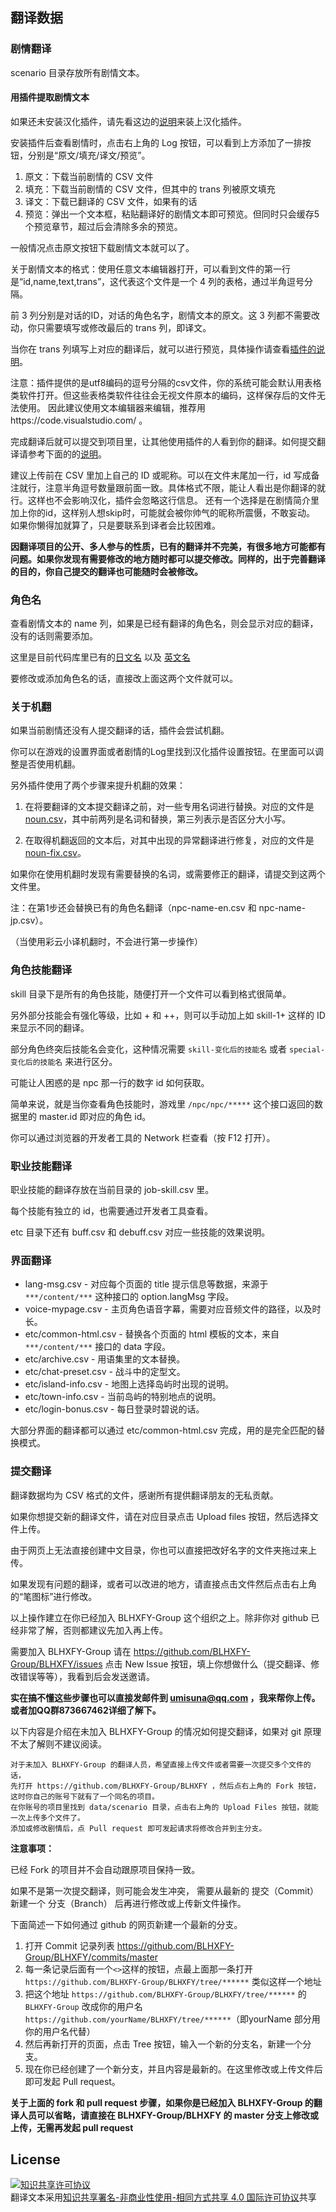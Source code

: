 ## 翻译数据

### 剧情翻译
scenario 目录存放所有剧情文本。

#### 用插件提取剧情文本
如果还未安装汉化插件，请先看这边的[说明](https://github.com/biuuu/BLHXFY/blob/master/src/README.md)来装上汉化插件。

安装插件后查看剧情时，点击右上角的 Log 按钮，可以看到上方添加了一排按钮，分别是“原文/填充/译文/预览”。

1. 原文：下载当前剧情的 CSV 文件
2. 填充：下载当前剧情的 CSV 文件，但其中的 trans 列被原文填充
3. 译文：下载已翻译的 CSV 文件，如果有的话
4. 预览：弹出一个文本框，粘贴翻译好的剧情文本即可预览。但同时只会缓存5个预览章节，超过后会清除多余的预览。

一般情况点击原文按钮下载剧情文本就可以了。

关于剧情文本的格式：使用任意文本编辑器打开，可以看到文件的第一行是“id,name,text,trans”，这代表这个文件是一个 4 列的表格，通过半角逗号分隔。

前 3 列分别是对话的ID，对话的角色名字，剧情文本的原文。这 3 列都不需要改动，你只需要填写或修改最后的 trans 列，即译文。

当你在 trans 列填写上对应的翻译后，就可以进行预览，具体操作请查看[插件的说明](https://github.com/biuuu/BLHXFY/blob/master/src/README.md)。

注意：插件提供的是utf8编码的逗号分隔的csv文件，你的系统可能会默认用表格类软件打开。但这些表格类软件往往会无视文件原本的编码，这样保存后的文件无法使用。
因此建议使用文本编辑器来编辑，推荐用https://code.visualstudio.com/ 。

完成翻译后就可以提交到项目里，让其他使用插件的人看到你的翻译。如何提交翻译请参考下面的的[说明](#提交翻译)。

  建议上传前在 CSV 里加上自己的 ID 或昵称。可以在文件末尾加一行，id 写成备注就行，注意半角逗号数量跟前面一致。具体格式不限，能让人看出是你翻译的就行。这样也不会影响汉化，插件会忽略这行信息。
  还有一个选择是在剧情简介里加上你的id，这样别人想skip时，可能就会被你帅气的昵称所震慑，不敢妄动。
  如果你懒得加就算了，只是要联系到译者会比较困难。

**因翻译项目的公开、多人参与的性质，已有的翻译并不完美，有很多地方可能都有问题。如果你发现有需要修改的地方随时都可以提交修改。同样的，出于完善翻译的目的，你自己提交的翻译也可能随时会被修改。**

### 角色名
查看剧情文本的 name 列，如果是已经有翻译的角色名，则会显示对应的翻译，没有的话则需要添加。

这里是目前代码库里已有的[日文名](https://github.com/BLHXFY-Group/BLHXFY/blob/master/data/npc-name-jp.csv) 以及 [英文名](https://github.com/BLHXFY-Group/BLHXFY/blob/master/data/npc-name-en.csv)

要修改或添加角色名的话，直接改上面这两个文件就可以。

### 关于机翻
如果当前剧情还没有人提交翻译的话，插件会尝试机翻。

你可以在游戏的设置界面或者剧情的Log里找到汉化插件设置按钮。在里面可以调整是否使用机翻。

另外插件使用了两个步骤来提升机翻的效果：

1. 在将要翻译的文本提交翻译之前，对一些专用名词进行替换。对应的文件是 [noun.csv](https://github.com/BLHXFY-Group/BLHXFY/blob/master/data/etc/noun.csv)，其中前两列是名词和替换，第三列表示是否区分大小写。

2. 在取得机翻返回的文本后，对其中出现的异常翻译进行修复，对应的文件是 [noun-fix.csv](https://github.com/BLHXFY-Group/BLHXFY/blob/master/data/etc/noun-fix.csv)。

如果你在使用机翻时发现有需要替换的名词，或需要修正的翻译，请提交到这两个文件里。

注：在第1步还会替换已有的角色名翻译（npc-name-en.csv 和 npc-name-jp.csv）。

（当使用彩云小译机翻时，不会进行第一步操作）

### 角色技能翻译
skill 目录下是所有的角色技能，随便打开一个文件可以看到格式很简单。

另外部分技能会有强化等级，比如 + 和 ++，则可以手动加上如 skill-1+ 这样的 ID 来显示不同的翻译。

部分角色终突后技能名会变化，这种情况需要 `skill-变化后的技能名` 或者 `special-变化后的技能名` 来进行区分。

可能让人困惑的是 npc 那一行的数字 id 如何获取。

简单来说，就是当你查看角色技能时，游戏里 `/npc/npc/*****` 这个接口返回的数据里的 master.id 即对应的角色 id。

你可以通过浏览器的开发者工具的 Network 栏查看（按 F12 打开）。

### 职业技能翻译
职业技能的翻译存放在当前目录的 job-skill.csv 里。

每个技能有独立的 id，也需要通过开发者工具查看。

etc 目录下还有 buff.csv 和 debuff.csv 对应一些技能的效果说明。

### 界面翻译

* lang-msg.csv - 对应每个页面的 title 提示信息等数据，来源于 `***/content/***` 这种接口的 option.langMsg 字段。
* voice-mypage.csv - 主页角色语音字幕，需要对应音频文件的路径，以及时长。
* etc/common-html.csv - 替换各个页面的 html 模板的文本，来自 `***/content/***` 接口的 data 字段。
* etc/archive.csv - 用语集里的文本替换。
* etc/chat-preset.csv - 战斗中的定型文。
* etc/island-info.csv - 地图上选择岛屿时出现的说明。
* etc/town-info.csv - 当前岛屿的特别地点的说明。
* etc/login-bonus.csv - 每日登录时碧说的话。

大部分界面的翻译都可以通过 etc/common-html.csv 完成，用的是完全匹配的替换模式。

### 提交翻译
翻译数据均为 CSV 格式的文件，感谢所有提供翻译朋友的无私贡献。

如果你想提交新的翻译文件，请在对应目录点击 Upload files 按钮，然后选择文件上传。

由于网页上无法直接创建中文目录，你也可以直接把改好名字的文件夹拖过来上传。

如果发现有问题的翻译，或者可以改进的地方，请直接点击文件然后点击右上角的“笔图标”进行修改。

以上操作建立在你已经加入 BLHXFY-Group 这个组织之上。除非你对 github 已经非常了解，否则都建议先加入再上传。

需要加入 BLHXFY-Group 请在 https://github.com/BLHXFY-Group/BLHXFY/issues 点击 New Issue 按钮，填上你想做什么（提交翻译、修改错误等等），我看到后会发送邀请。

**实在搞不懂这些步骤也可以直接发邮件到 umisuna@qq.com ，我来帮你上传。或者加QQ群873667462详细了解下。**

以下内容是介绍在未加入 BLHXFY-Group 的情况如何提交翻译，如果对 git 原理不太了解则不建议阅读。

```
对于未加入 BLHXFY-Group 的翻译人员，希望直接上传文件或者需要一次提交多个文件的话，
先打开 https://github.com/BLHXFY-Group/BLHXFY ，然后点右上角的 Fork 按钮，这时你自己的账号下就有了一个同名的项目。
在你账号的项目里找到 data/scenario 目录，点击右上角的 Upload Files 按钮，就能一次上传多个文件了。
添加或修改剧情后，点 Pull request 即可发起请求将修改合并到主分支。
```

**注意事项：**

已经 Fork 的项目并不会自动跟原项目保持一致。

如果不是第一次提交翻译，则可能会发生冲突，
需要从最新的 提交（Commit） 新建一个 分支（Branch） 后再进行修改或上传新文件操作。

下面简述一下如何通过 github 的网页新建一个最新的分支。
1. 打开 Commit 记录列表 https://github.com/BLHXFY-Group/BLHXFY/commits/master
2. 每一条记录后面有一个`<>`这样的按钮，点最上面那一条打开 `https://github.com/BLHXFY-Group/BLHXFY/tree/******` 类似这样一个地址
3. 把这个地址 `https://github.com/BLHXFY-Group/BLHXFY/tree/******` 的 `BLHXFY-Group` 改成你的用户名 `https://github.com/yourName/BLHXFY/tree/******`（即yourName 部分用你的用户名代替）
4. 然后再新打开的页面，点击 Tree 按钮，输入一个新的分支名，新建一个分支。
5. 现在你已经创建了一个新分支，并且内容是最新的。在这里修改或上传文件后即可发起 Pull request。

**关于上面的 fork 和 pull request 步骤，如果你是已经加入 BLHXFY-Group 的翻译人员可以省略，请直接在 BLHXFY-Group/BLHXFY 的 master 分支上修改或上传，无需再发起 pull request**

## License
<a rel="license" href="http://creativecommons.org/licenses/by-nc-sa/4.0/"><img alt="知识共享许可协议" style="border-width:0" src="https://i.creativecommons.org/l/by-nc-sa/4.0/88x31.png" /></a><br />翻译文本采用<a rel="license" href="http://creativecommons.org/licenses/by-nc-sa/4.0/">知识共享署名-非商业性使用-相同方式共享 4.0 国际许可协议</a>共享

